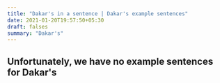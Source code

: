```yaml
---
title: "Dakar's in a sentence | Dakar's example sentences"
date: 2021-01-20T19:57:50+05:30
draft: falses
summary: "Dakar's"
---
```

## Unfortunately, we have no example sentences for Dakar's                 
